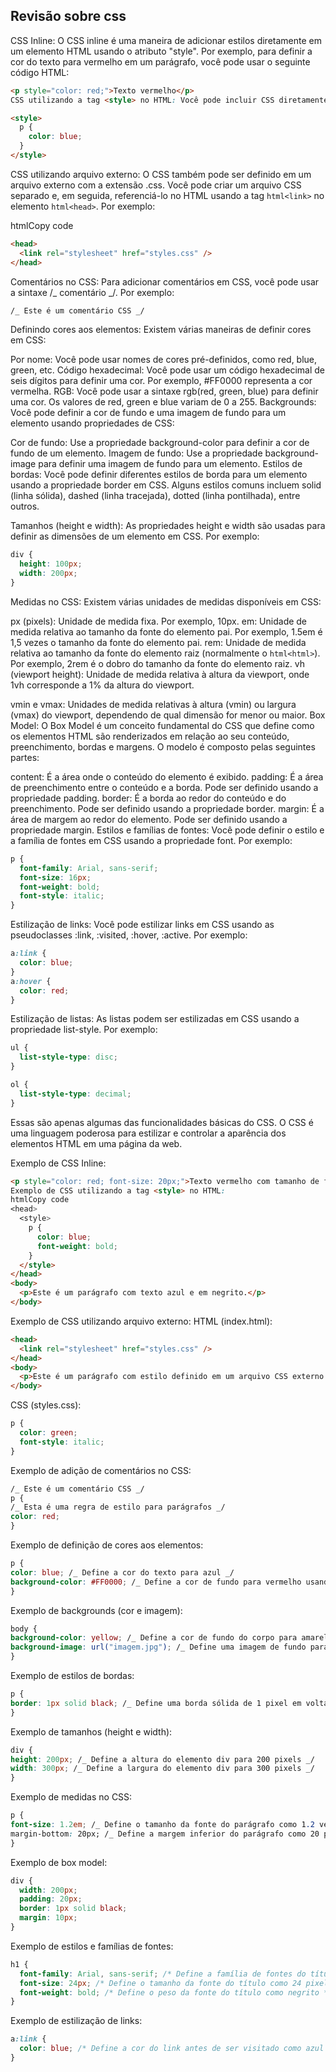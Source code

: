 ## Revisão sobre css

CSS Inline: O CSS inline é uma maneira de adicionar estilos diretamente em um elemento HTML usando o atributo "style". Por exemplo, para definir a cor do texto para vermelho em um parágrafo, você pode usar o seguinte código HTML:

```html
<p style="color: red;">Texto vermelho</p>
CSS utilizando a tag <style> no HTML: Você pode incluir CSS diretamente no HTML usando a tag <style>. Dentro dessa tag, você pode escrever as regras de estilo CSS para aplicar a elementos específicos. Por exemplo:
```

```html
<style>
  p {
    color: blue;
  }
</style>
```

CSS utilizando arquivo externo: O CSS também pode ser definido em um arquivo externo com a extensão .css. Você pode criar um arquivo CSS separado e, em seguida, referenciá-lo no HTML usando a tag `html<link>` no elemento `html<head>`. Por exemplo:

htmlCopy code

```html
<head>
  <link rel="stylesheet" href="styles.css" />
</head>
```

Comentários no CSS: Para adicionar comentários em CSS, você pode usar a sintaxe /_ comentário _/. Por exemplo:

```css
/_ Este é um comentário CSS _/
```

Definindo cores aos elementos: Existem várias maneiras de definir cores em CSS:

Por nome: Você pode usar nomes de cores pré-definidos, como red, blue, green, etc.
Código hexadecimal: Você pode usar um código hexadecimal de seis dígitos para definir uma cor. Por exemplo, #FF0000 representa a cor vermelha.
RGB: Você pode usar a sintaxe rgb(red, green, blue) para definir uma cor. Os valores de red, green e blue variam de 0 a 255.
Backgrounds: Você pode definir a cor de fundo e uma imagem de fundo para um elemento usando propriedades de CSS:

Cor de fundo: Use a propriedade background-color para definir a cor de fundo de um elemento.
Imagem de fundo: Use a propriedade background-image para definir uma imagem de fundo para um elemento.
Estilos de bordas: Você pode definir diferentes estilos de borda para um elemento usando a propriedade border em CSS. Alguns estilos comuns incluem solid (linha sólida), dashed (linha tracejada), dotted (linha pontilhada), entre outros.

Tamanhos (height e width): As propriedades height e width são usadas para definir as dimensões de um elemento em CSS. Por exemplo:

```css
div {
  height: 100px;
  width: 200px;
}
```

Medidas no CSS: Existem várias unidades de medidas disponíveis em CSS:

px (pixels): Unidade de medida fixa. Por exemplo, 10px.
em: Unidade de medida relativa ao tamanho da fonte do elemento pai. Por exemplo, 1.5em é 1,5 vezes o tamanho da fonte do elemento pai.
rem: Unidade de medida relativa ao tamanho da fonte do elemento raiz (normalmente o `html<html>`). Por exemplo, 2rem é o dobro do tamanho da fonte do elemento raiz.
vh (viewport height): Unidade de medida relativa à altura da viewport, onde 1vh corresponde a 1% da altura do viewport.

vmin e vmax: Unidades de medida relativas à altura (vmin) ou largura (vmax) do viewport, dependendo de qual dimensão for menor ou maior.
Box Model: O Box Model é um conceito fundamental do CSS que define como os elementos HTML são renderizados em relação ao seu conteúdo, preenchimento, bordas e margens. O modelo é composto pelas seguintes partes:

content: É a área onde o conteúdo do elemento é exibido.
padding: É a área de preenchimento entre o conteúdo e a borda. Pode ser definido usando a propriedade padding.
border: É a borda ao redor do conteúdo e do preenchimento. Pode ser definido usando a propriedade border.
margin: É a área de margem ao redor do elemento. Pode ser definido usando a propriedade margin.
Estilos e famílias de fontes: Você pode definir o estilo e a família de fontes em CSS usando a propriedade font. Por exemplo:

```css
p {
  font-family: Arial, sans-serif;
  font-size: 16px;
  font-weight: bold;
  font-style: italic;
}
```

Estilização de links: Você pode estilizar links em CSS usando as pseudoclasses :link, :visited, :hover, :active. Por exemplo:

```css
a:link {
  color: blue;
}
a:hover {
  color: red;
}
```

Estilização de listas: As listas podem ser estilizadas em CSS usando a propriedade list-style. Por exemplo:

```css
ul {
  list-style-type: disc;
}

ol {
  list-style-type: decimal;
}
```

Essas são apenas algumas das funcionalidades básicas do CSS. O CSS é uma linguagem poderosa para estilizar e controlar a aparência dos elementos HTML em uma página da web.

Exemplo de CSS Inline:

```html
<p style="color: red; font-size: 20px;">Texto vermelho com tamanho de fonte de 20 pixels.</p>
Exemplo de CSS utilizando a tag <style> no HTML:
htmlCopy code
<head>
  <style>
    p {
      color: blue;
      font-weight: bold;
    }
  </style>
</head>
<body>
  <p>Este é um parágrafo com texto azul e em negrito.</p>
</body>
```

Exemplo de CSS utilizando arquivo externo:
HTML (index.html):

```html
<head>
  <link rel="stylesheet" href="styles.css" />
</head>
<body>
  <p>Este é um parágrafo com estilo definido em um arquivo CSS externo.</p>
</body>
```

CSS (styles.css):

```css
p {
  color: green;
  font-style: italic;
}
```

Exemplo de adição de comentários no CSS:

```css
/_ Este é um comentário CSS _/
p {
/_ Esta é uma regra de estilo para parágrafos _/
color: red;
}
```

Exemplo de definição de cores aos elementos:

```css
p {
color: blue; /_ Define a cor do texto para azul _/
background-color: #FF0000; /_ Define a cor de fundo para vermelho usando código hexadecimal _/
}
```

Exemplo de backgrounds (cor e imagem):

```css
body {
background-color: yellow; /_ Define a cor de fundo do corpo para amarelo _/
background-image: url("imagem.jpg"); /_ Define uma imagem de fundo para o corpo _/
}
```

Exemplo de estilos de bordas:

```css
p {
border: 1px solid black; /_ Define uma borda sólida de 1 pixel em volta do parágrafo _/
}
```

Exemplo de tamanhos (height e width):

```css
div {
height: 200px; /_ Define a altura do elemento div para 200 pixels _/
width: 300px; /_ Define a largura do elemento div para 300 pixels _/
}
```

Exemplo de medidas no CSS:

```css
p {
font-size: 1.2em; /_ Define o tamanho da fonte do parágrafo como 1.2 vezes o tamanho da fonte do elemento pai _/
margin-bottom: 20px; /_ Define a margem inferior do parágrafo como 20 pixels _/
}
```

Exemplo de box model:

```css
div {
  width: 200px;
  padding: 20px;
  border: 1px solid black;
  margin: 10px;
}
```

Exemplo de estilos e famílias de fontes:

```css
h1 {
  font-family: Arial, sans-serif; /* Define a família de fontes do título como Arial ou qualquer fonte sans-serif disponível */
  font-size: 24px; /* Define o tamanho da fonte do título como 24 pixels */
  font-weight: bold; /* Define o peso da fonte do título como negrito */
}
```

Exemplo de estilização de links:

```css
a:link {
  color: blue; /* Define a cor do link antes de ser visitado como azul */
}
```
